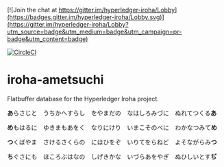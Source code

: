 [![Join the chat at https://gitter.im/hyperledger-iroha/Lobby](https://badges.gitter.im/hyperledger-iroha/Lobby.svg)](https://gitter.im/hyperledger-iroha/Lobby?utm_source=badge&utm_medium=badge&utm_campaign=pr-badge&utm_content=badge)

[![CircleCI](https://circleci.com/gh/hyperledger/iroha-ametsuchi/tree/master.svg?style=svg)](https://circleci.com/gh/hyperledger/iroha-ametsuchi/tree/master)

# iroha-ametsuchi
Flatbuffer database for the Hyperledger Iroha project.

**あ**らさじと　うちかへすらし　をやまだの　なはしろみづに　ぬれてつくる**あ**

**め**もはるに　ゆきまもあをく　なりにけり　いまこそのべに　わかなつみて**め**

**つ**くばやま　さけるさくらの　にほひをぞ　いりてをらねど　よそながらみ**つ**

**ち**ぐさにも　ほころぶはなの　しげきかな　いづらあをやぎ　ぬひしいとす**ぢ**
